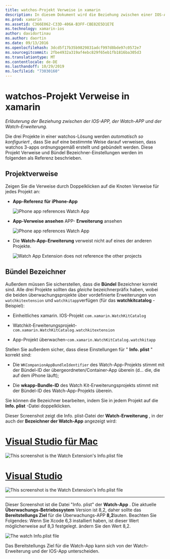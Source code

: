 ```yaml
---
title: watchos-Projekt Verweise in xamarin
description: In diesem Dokument wird die Beziehung zwischen einer IOS-APP, einer Watch-APP und einer Watch-App-Erweiterung beschrieben. Er erläutert Projekt Verweise und Bündel Bezeichner.
ms.prod: xamarin
ms.assetid: C366E062-C33D-406A-B3FF-CBE82E5D1E7E
ms.technology: xamarin-ios
author: davidortinau
ms.author: daortin
ms.date: 09/13/2016
ms.openlocfilehash: 3dcd5f17b35b9829831adcf997d8bde97c0572e7
ms.sourcegitcommit: 2fbe4932a319af4ebc829f65eb1fb1816ba305d3
ms.translationtype: MT
ms.contentlocale: de-DE
ms.lasthandoff: 10/29/2019
ms.locfileid: "73030160"
---
```

# <a name="watchos-project-references-in-xamarin"></a>watchos-Projekt Verweise in xamarin

_Erläuterung der Beziehung zwischen der IOS-APP, der Watch-APP und der Watch-Erweiterung._

Die drei Projekte in einer watchos-Lösung werden *automatisch so konfiguriert* , dass Sie auf eine bestimmte Weise darauf verweisen, dass watchos 3-apps ordnungsgemäß erstellt und gebündelt werden. Diese Projekt Verweise und Bündel Bezeichner-Einstellungen werden im folgenden als Referenz beschrieben.

## <a name="project-references"></a>Projektverweise

Zeigen Sie die Verweise durch Doppelklicken auf die Knoten Verweise für jedes Projekt an:

- **App-Referenz für** **iPhone-App**

  ![](project-references-images/catalog-reference1.png "iPhone app references Watch App")

- **App-Verweise ansehen** APP- **Erweiterung** ansehen

  ![](project-references-images/catalog-reference2.png "iPhone app references Watch App")

- Die **Watch-App-Erweiterung** verweist nicht auf eines der anderen Projekte.

  ![](project-references-images/catalog-reference3.png "Watch App Extension does not reference the other projects")

## <a name="bundle-identifiers"></a>Bündel Bezeichner

Außerdem müssen Sie sicherstellen, dass die **Bündel** Bezeichner korrekt sind.
Alle drei Projekte sollten das *gleiche* bezeichnerpräfix haben, wobei die beiden überwachungsprojekte über vordefinierte Erweiterungen von `watchkitextension` und `watchkitapp`verfügen (für das **watchkitcatalog** -Beispiel):

- Einheitliches xamarin. IOS-Projekt `com.xamarin.WatchKitCatalog`

- Watchkit-Erweiterungsprojekt-`com.xamarin.WatchKitCatalog.watchkitextension`

- App-Projekt überwachen-`com.xamarin.WatchKitCatalog.watchkitapp`

Stellen Sie außerdem sicher, dass diese Einstellungen für " **Info. plist** " korrekt sind:

- Die `WKCompanionAppBundleIdentifier` des Watch-App-Projekts stimmt mit der Bündel-ID der übergeordneten/Container-App überein (d... die, die auf dem iPhone läuft);

- Die **wkapp-Bundle-ID** des Watch Kit-Erweiterungsprojekts stimmt mit der Bündel-ID des Watch-App-Projekts überein.

Sie können die Bezeichner bearbeiten, indem Sie in jedem Projekt auf die **Info. plist** -Datei doppelklicken.

Dieser Screenshot zeigt die Info. plist-Datei der **Watch-Erweiterung** , in der auch der **Bezeichner der Watch-App** angezeigt wird:

# <a name="visual-studio-for-mactabmacos"></a>[Visual Studio für Mac](#tab/macos)

![](project-references-images/infoplist-extension.png "This screenshot is the Watch Extension's Info.plist file")

# <a name="visual-studiotabwindows"></a>[Visual Studio](#tab/windows)

![](project-references-images/infoplist-extension-vs.png "This screenshot is the Watch Extension's Info.plist file")

-----

Dieser Screenshot ist die Datei "Info. plist" der **Watch-App** .
Die aktuelle **Überwachungs-Betriebssystem** Version ist 8,2, daher sollte das **Bereitstellungs Ziel** für die Überwachungs-APP **8,2**lauten. Beachten Sie Folgendes: Wenn Sie Xcode 6,3 installiert haben, ist dieser Wert möglicherweise auf 8,3 festgelegt. ändern Sie den Wert 8,2.

![](project-references-images/infoplist-watchapp.png "The watch Info.plist file")

Das Bereitstellungs Ziel für die Watch-App kann sich von der Watch-Erweiterung und der IOS-App unterscheiden.
